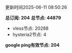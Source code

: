 更新时间2025-06-11 08:50:26

**总订阅: 204**
**总节点: 44879**
- vless节点: 20288
- hysteria2节点: 4

**google ping有效节点: 204**
